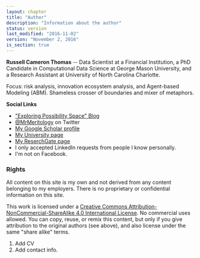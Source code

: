 ```yaml
---
layout: chapter
title: "Author"
description: "Information about the author"
status: version
last_modified: "2016-11-02"
version: "November 2, 2016"
is_section: true
---
```


**Russell Cameron Thomas** -- Data Scientist at a Financial Institution, a PhD Candidate in Computational Data Science at George Mason University, and a Research Assistant at University of North Carolina Charlotte.

Focus: risk analysis, innovation ecosystem analysis, and Agent-based Modeling (ABM). Shameless crosser of boundaries and mixer of metaphors.


**Social Links** 

- ["Exploring Possibility Space" Blog](http://exploringpossibilityspace.blogspot.com)
- [@MrMeritology](https://twitter.com/MrMeritology) on Twitter
- [My Google Scholar profile](http://scholar.google.com/citations?user=2TSdGYQAAAAJ&hl=en&oi=ao)
- [My University page](http://www.css.gmu.edu/node/8?q=node/104)
- [My ReserchGate page](https://www.researchgate.net/profile/Russell_Thomas3/?ev=hdr_xprf)
- I only accepted LinkedIn requests from people I know personally. 
- I'm not on Facebook.

### Rights

All content on this site is my own and not derived from any content belonging to my employers.  There is no proprietary or confidential information on this site.

This work is licensed under a [Creative Commons Attribution-NonCommercial-ShareAlike 4.0 International License](http://creativecommons.org/licenses/by-nc-sa/4.0/).  No commercial uses allowed.  You can copy, reuse, or remix this content, but only if you give attribution to the original authors (see above), and also license under the same "share alike" terms.

<div class="work_in_progress" markdown="1">

1. Add CV
1. Add contact info.

</div>
